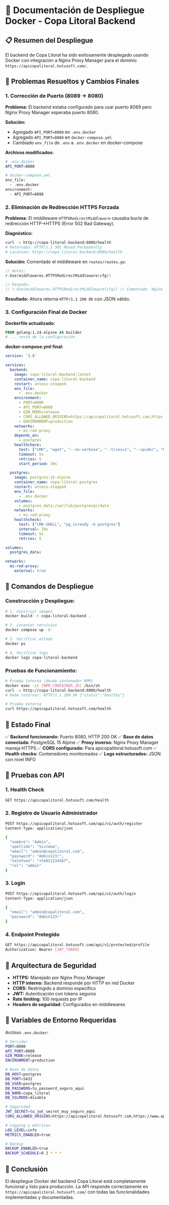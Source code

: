 # 🐳 Documentación de Despliegue Docker - Copa Litoral Backend

## 📋 Resumen del Despliegue

El backend de Copa Litoral ha sido exitosamente desplegado usando Docker con integración a Nginx Proxy Manager para el dominio `https://apicopalitoral.hotusoft.com/`.

## 🔧 Problemas Resueltos y Cambios Finales

### 1. **Corrección de Puerto (8089 → 8080)**

**Problema:** El backend estaba configurado para usar puerto 8089 pero Nginx Proxy Manager esperaba puerto 8080.

**Solución:**
- Agregado `API_PORT=8080` en `.env.docker`
- Agregado `API_PORT=8080` en `docker-compose.yml`
- Cambiado `env_file` de `.env` a `.env.docker` en docker-compose

**Archivos modificados:**
```bash
# .env.docker
API_PORT=8080

# docker-compose.yml
env_file:
  - .env.docker
environment:
  - API_PORT=8080
```

### 2. **Eliminación de Redirección HTTPS Forzada**

**Problema:** El middleware `HTTPSRedirectMiddleware` causaba bucle de redirección HTTP→HTTPS (Error 502 Bad Gateway).

**Diagnóstico:** 
```bash
curl -v http://copa-litoral-backend:8080/health
# Retornaba: HTTP/1.1 301 Moved Permanently
# Location: https://copa-litoral-backend:8080/health
```

**Solución:** Comentado el middleware en `routes/routes.go`:
```go
// Antes:
r.Use(middlewares.HTTPSRedirectMiddleware(cfg))

// Después:
// r.Use(middlewares.HTTPSRedirectMiddleware(cfg)) // Comentado: Nginx Proxy Manager maneja HTTPS
```

**Resultado:** Ahora retorna `HTTP/1.1 200 OK` con JSON válido.

### 3. **Configuración Final de Docker**

**Dockerfile actualizado:**
```dockerfile
FROM golang:1.24-alpine AS builder
# ... resto de la configuración
```

**docker-compose.yml final:**
```yaml
version: '3.8'

services:
  backend:
    image: copa-litoral-backend:latest
    container_name: copa-litoral-backend
    restart: unless-stopped
    env_file:
      - .env.docker
    environment:
      - PORT=8080
      - API_PORT=8080
      - GIN_MODE=release
      - CORS_ALLOWED_ORIGINS=https://apicopalitoral.hotusoft.com,https://www.apicopalitoral.hotusoft.com
      - ENVIRONMENT=production
    networks:
      - mi-red-proxy
    depends_on:
      - postgres
    healthcheck:
      test: ["CMD", "wget", "--no-verbose", "--tries=1", "--spider", "http://localhost:8080/health"]
      timeout: 5s
      retries: 5
      start_period: 30s

  postgres:
    image: postgres:15-alpine
    container_name: copa-litoral-postgres
    restart: unless-stopped
    env_file:
      - .env.docker
    volumes:
      - postgres_data:/var/lib/postgresql/data
    networks:
      - mi-red-proxy
    healthcheck:
      test: ["CMD-SHELL", "pg_isready -U postgres"]
      interval: 10s
      timeout: 5s
      retries: 5

volumes:
  postgres_data:

networks:
  mi-red-proxy:
    external: true
```

## 🚀 Comandos de Despliegue

### Construcción y Despliegue:
```bash
# 1. Construir imagen
docker build -t copa-litoral-backend .

# 2. Levantar servicios
docker compose up -d

# 3. Verificar estado
docker ps

# 4. Verificar logs
docker logs copa-litoral-backend
```

### Pruebas de Funcionamiento:
```bash
# Prueba interna (desde contenedor NPM)
docker exec -it [NPM_CONTAINER_ID] /bin/sh
curl -v http://copa-litoral-backend:8080/health
# Debe retornar: HTTP/1.1 200 OK {"status":"healthy"}

# Prueba externa
curl https://apicopalitoral.hotusoft.com/health
```

## 🎯 Estado Final

✅ **Backend funcionando:** Puerto 8080, HTTP 200 OK
✅ **Base de datos conectada:** PostgreSQL 15 Alpine
✅ **Proxy inverso:** Nginx Proxy Manager maneja HTTPS
✅ **CORS configurado:** Para apicopalitoral.hotusoft.com
✅ **Health checks:** Contenedores monitoreados
✅ **Logs estructurados:** JSON con nivel INFO

## 🧪 Pruebas con API

### 1. Health Check
```bash
GET https://apicopalitoral.hotusoft.com/health
```

### 2. Registro de Usuario Administrador
```bash
POST https://apicopalitoral.hotusoft.com/api/v1/auth/register
Content-Type: application/json

{
  "nombre": "Admin",
  "apellido": "Sistema", 
  "email": "admin@copalitoral.com",
  "password": "Admin123!",
  "telefono": "+54911234567",
  "rol": "admin"
}
```

### 3. Login
```bash
POST https://apicopalitoral.hotusoft.com/api/v1/auth/login
Content-Type: application/json

{
  "email": "admin@copalitoral.com",
  "password": "Admin123!"
}
```

### 4. Endpoint Protegido
```bash
GET https://apicopalitoral.hotusoft.com/api/v1/protected/profile
Authorization: Bearer [JWT_TOKEN]
```

## 🔐 Arquitectura de Seguridad

- **HTTPS:** Manejado por Nginx Proxy Manager
- **HTTP interno:** Backend responde por HTTP en red Docker
- **CORS:** Restringido a dominio específico
- **JWT:** Autenticación con tokens seguros
- **Rate limiting:** 100 requests por IP
- **Headers de seguridad:** Configurados en middlewares

## 📝 Variables de Entorno Requeridas

Archivo `.env.docker`:
```bash
# Servidor
PORT=8080
API_PORT=8080
GIN_MODE=release
ENVIRONMENT=production

# Base de datos
DB_HOST=postgres
DB_PORT=5432
DB_USER=postgres
DB_PASSWORD=tu_password_seguro_aqui
DB_NAME=copa_litoral
DB_SSLMODE=disable

# Seguridad
JWT_SECRET=tu_jwt_secret_muy_seguro_aqui
CORS_ALLOWED_ORIGINS=https://apicopalitoral.hotusoft.com,https://www.apicopalitoral.hotusoft.com

# Logging y métricas
LOG_LEVEL=info
METRICS_ENABLED=true

# Backup
BACKUP_ENABLED=true
BACKUP_SCHEDULE=0 2 * * *
```

## 🎉 Conclusión

El despliegue Docker del backend Copa Litoral está completamente funcional y listo para producción. La API responde correctamente en `https://apicopalitoral.hotusoft.com/` con todas las funcionalidades implementadas y documentadas.
